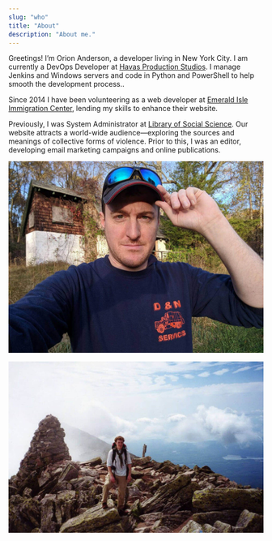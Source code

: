 ```yaml
---
slug: "who"
title: "About"
description: "About me."
---
```


Greetings! I’m Orion Anderson, a developer living in New York City. I am currently a DevOps Developer at [Havas Production Studios](https://havasproductionstudios.com). I manage Jenkins and Windows servers and code in Python and PowerShell to help smooth the development process..

Since 2014 I have been volunteering as a web developer at [Emerald Isle Immigration Center](https://eiic.org), lending my skills to enhance their website.

Previously, I was System Administrator at [Library of Social Science](https://www.libraryofsocialscience.com). Our website attracts a world-wide audience—exploring the sources and meanings of collective forms of violence. Prior to this, I was an editor, developing email marketing campaigns and online publications.

![Selfie (c. 2017)](../images/me2.jpg)

![Mt. Khatadin (c. 2006)](../images/khatadin.jpg)
